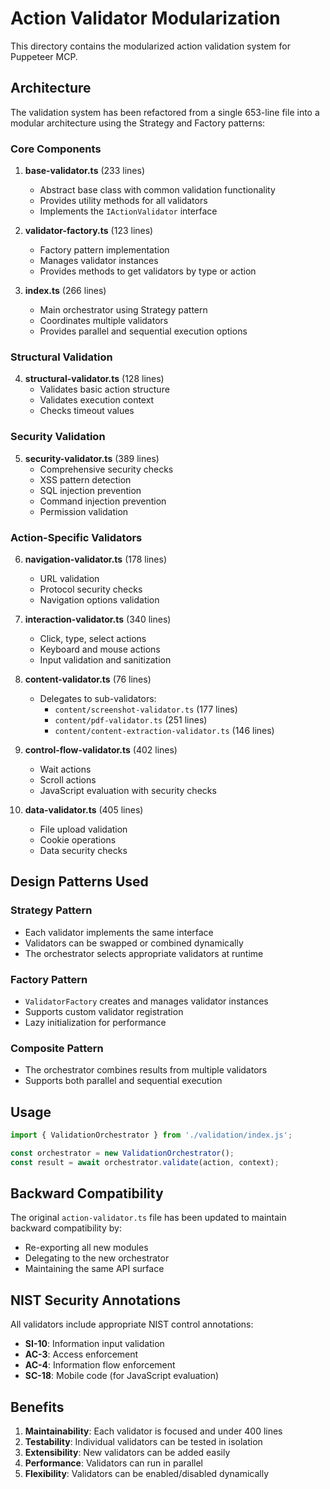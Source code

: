 # Action Validator Modularization

This directory contains the modularized action validation system for Puppeteer MCP.

## Architecture

The validation system has been refactored from a single 653-line file into a modular architecture using the Strategy and Factory patterns:

### Core Components

1. **base-validator.ts** (233 lines)
   - Abstract base class with common validation functionality
   - Provides utility methods for all validators
   - Implements the `IActionValidator` interface

2. **validator-factory.ts** (123 lines)
   - Factory pattern implementation
   - Manages validator instances
   - Provides methods to get validators by type or action

3. **index.ts** (266 lines)
   - Main orchestrator using Strategy pattern
   - Coordinates multiple validators
   - Provides parallel and sequential execution options

### Structural Validation

4. **structural-validator.ts** (128 lines)
   - Validates basic action structure
   - Validates execution context
   - Checks timeout values

### Security Validation

5. **security-validator.ts** (389 lines)
   - Comprehensive security checks
   - XSS pattern detection
   - SQL injection prevention
   - Command injection prevention
   - Permission validation

### Action-Specific Validators

6. **navigation-validator.ts** (178 lines)
   - URL validation
   - Protocol security checks
   - Navigation options validation

7. **interaction-validator.ts** (340 lines)
   - Click, type, select actions
   - Keyboard and mouse actions
   - Input validation and sanitization

8. **content-validator.ts** (76 lines)
   - Delegates to sub-validators:
     - `content/screenshot-validator.ts` (177 lines)
     - `content/pdf-validator.ts` (251 lines)
     - `content/content-extraction-validator.ts` (146 lines)

9. **control-flow-validator.ts** (402 lines)
   - Wait actions
   - Scroll actions
   - JavaScript evaluation with security checks

10. **data-validator.ts** (405 lines)
    - File upload validation
    - Cookie operations
    - Data security checks

## Design Patterns Used

### Strategy Pattern
- Each validator implements the same interface
- Validators can be swapped or combined dynamically
- The orchestrator selects appropriate validators at runtime

### Factory Pattern
- `ValidatorFactory` creates and manages validator instances
- Supports custom validator registration
- Lazy initialization for performance

### Composite Pattern
- The orchestrator combines results from multiple validators
- Supports both parallel and sequential execution

## Usage

```typescript
import { ValidationOrchestrator } from './validation/index.js';

const orchestrator = new ValidationOrchestrator();
const result = await orchestrator.validate(action, context);
```

## Backward Compatibility

The original `action-validator.ts` file has been updated to maintain backward compatibility by:
- Re-exporting all new modules
- Delegating to the new orchestrator
- Maintaining the same API surface

## NIST Security Annotations

All validators include appropriate NIST control annotations:
- **SI-10**: Information input validation
- **AC-3**: Access enforcement
- **AC-4**: Information flow enforcement
- **SC-18**: Mobile code (for JavaScript evaluation)

## Benefits

1. **Maintainability**: Each validator is focused and under 400 lines
2. **Testability**: Individual validators can be tested in isolation
3. **Extensibility**: New validators can be added easily
4. **Performance**: Validators can run in parallel
5. **Flexibility**: Validators can be enabled/disabled dynamically